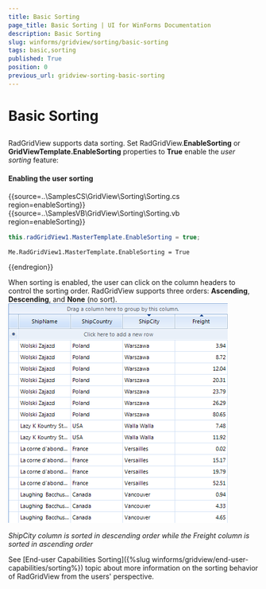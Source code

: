 ```yaml
---
title: Basic Sorting
page_title: Basic Sorting | UI for WinForms Documentation
description: Basic Sorting
slug: winforms/gridview/sorting/basic-sorting
tags: basic,sorting
published: True
position: 0
previous_url: gridview-sorting-basic-sorting
---
```


# Basic Sorting



## 

RadGridView supports data sorting. Set RadGridView.__EnableSorting__ or __GridViewTemplate.EnableSorting__ properties to __True__ enable the *user sorting* feature:

#### Enabling the user sorting

{{source=..\SamplesCS\GridView\Sorting\Sorting.cs region=enableSorting}} 
{{source=..\SamplesVB\GridView\Sorting\Sorting.vb region=enableSorting}} 

````C#
this.radGridView1.MasterTemplate.EnableSorting = true;

````
````VB.NET
Me.RadGridView1.MasterTemplate.EnableSorting = True

````

{{endregion}} 

When sorting is enabled, the user can click on the column headers to control the sorting order. RadGridView supports three orders: __Ascending__, __Descending__, and __None__ (no sort).<br>![gridview-sorting-basic-sorting 001](images/gridview-sorting-basic-sorting001.png)

*ShipCity column is sorted in descending order while the Freight column is sorted in ascending order*



See [End-user Capabilities Sorting]({%slug winforms/gridview/end-user-capabilities/sorting%}) topic about more information on the sorting behavior of RadGridView from the users' perspective.
